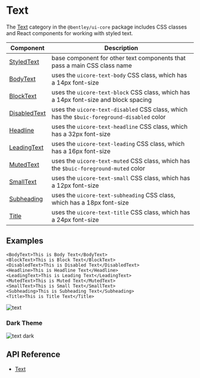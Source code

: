 # Text

The [Text]($ui-core-react:Text) category in the `@bentley/ui-core` package includes
CSS classes and React components for working with styled text.

|Component|Description
|-----|-----
|[StyledText]($ui-core-react)|base component for other text components that pass a main CSS class name
|[BodyText]($ui-core-react)|uses the `uicore-text-body` CSS class, which has a 14px font-size
|[BlockText]($ui-core-react)|uses the `uicore-text-block` CSS class, which has a 14px font-size and block spacing
|[DisabledText]($ui-core-react)|uses the `uicore-text-disabled` CSS class, which has the `$buic-foreground-disabled` color
|[Headline]($ui-core-react)|uses the `uicore-text-headline` CSS class, which has a 32px font-size
|[LeadingText]($ui-core-react)|uses the `uicore-text-leading` CSS class, which has a 16px font-size
|[MutedText]($ui-core-react)|uses the `uicore-text-muted` CSS class, which has the `$buic-foreground-muted` color
|[SmallText]($ui-core-react)|uses the `uicore-text-small` CSS class, which has a 12px font-size
|[Subheading]($ui-core-react)|uses the `uicore-text-subheading` CSS class, which has a 18px font-size
|[Title]($ui-core-react)|uses the `uicore-text-title` CSS class, which has a 24px font-size

## Examples

```tsx
<BodyText>This is Body Text</BodyText>
<BlockText>This is Block Text</BlockText>
<DisabledText>This is Disabled Text</DisabledText>
<Headline>This is Headline Text</Headline>
<LeadingText>This is Leading Text</LeadingText>
<MutedText>This is Muted Text</MutedText>
<SmallText>This is Small Text</SmallText>
<Subheading>This is Subheading Text</Subheading>
<Title>This is Title Text</Title>
```

![text](./images/Text.png "Text Components")

### Dark Theme

![text dark](./images/TextDark.png "Text Components in Dark Theme")

## API Reference

- [Text]($ui-core-react:Text)
